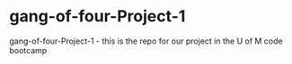 # gang-of-four-Project-1
gang-of-four-Project-1 - this is the repo for our project in the U of M code bootcamp

